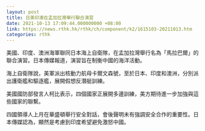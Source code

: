 ```yaml
---
layout: post
title: 日美印澳在孟加拉灣舉行聯合演習
date: 2021-10-13 17:09:44.000000000 +08:00
link: https://news.rthk.hk/rthk/ch/component/k2/1615103-20211013.htm
categories: rthk
---
```


美國、印度、澳洲海軍聯同日本海上自衛隊，在孟加拉灣舉行名為「馬拉巴爾」的聯合演習。日本傳媒報道，演習旨在制衡中國的海洋活動。

海上自衛隊說，美軍派出核動力航母卡爾文森號，至於日本、印度和澳洲，分別派出護衛艦和驅逐艦，展開假想反潛艇訓練。

美國國防部發言人柯比表示，四個國家正展開多邊訓練，美方期待進一步加強與這些國家的聯繫。

四國領導人上月在華盛頓舉行安全對話，會後聲明未有強調安全合作的重要性。日本傳媒認為，顯然是考慮到印度希望避免激怒中國。
